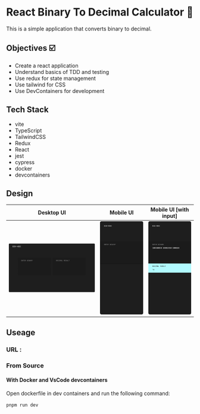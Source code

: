 # React Binary To Decimal Calculator 🧮

This is a simple application that converts binary to decimal.

## Objectives ☑️

- Create a react application
- Understand basics of TDD and testing
- Use redux for state management
- Use tailwind for CSS
- Use DevContainers for development

## Tech Stack

- vite
- TypeScript
- TailwindCSS
- Redux
- React
- jest
- cypress
- docker
- devcontainers

## Design

|                Desktop UI                |                 Mobile UI                  |                Mobile UI [with input]                 |
| :--------------------------------------: | :----------------------------------------: | :---------------------------------------------------: |
| ![Desktop UI](./design/Desktop%20UI.png) | ![Mobile UI](./design/Mobile%20UI%201.png) | ![Mobile UI With Input](./design/Mobile%20UI%202.png) |

## Useage

### URL :

### From Source

#### With Docker and VsCode devcontainers

Open dockerfile in dev containers and run the following command:

```
pnpm run dev
```
